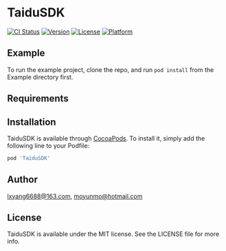 # TaiduSDK

[![CI Status](http://img.shields.io/travis/momo605654602@gmail.com/TaiduSDK.svg?style=flat)](https://travis-ci.org/momo605654602@gmail.com/TaiduSDK)
[![Version](https://img.shields.io/cocoapods/v/TaiduSDK.svg?style=flat)](http://cocoapods.org/pods/TaiduSDK)
[![License](https://img.shields.io/cocoapods/l/TaiduSDK.svg?style=flat)](http://cocoapods.org/pods/TaiduSDK)
[![Platform](https://img.shields.io/cocoapods/p/TaiduSDK.svg?style=flat)](http://cocoapods.org/pods/TaiduSDK)

## Example

To run the example project, clone the repo, and run `pod install` from the Example directory first.

## Requirements

## Installation

TaiduSDK is available through [CocoaPods](http://cocoapods.org). To install
it, simply add the following line to your Podfile:

```ruby
pod 'TaiduSDK'
```

## Author

lxyang6688@163.com, moyunmo@hotmail.com

## License

TaiduSDK is available under the MIT license. See the LICENSE file for more info.
